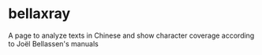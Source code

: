 # bellaxray
A page to analyze texts in Chinese and show character coverage according to Joël Bellassen's manuals
